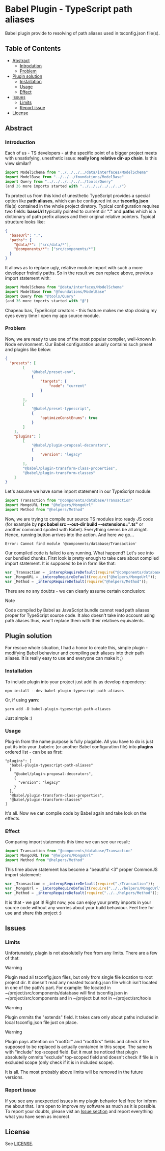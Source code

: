 # Babel Plugin - TypeScript path aliases
Babel plugin provide to resolving of path aliases used in tsconfig.json file(s).

## Table of Contents
- [Abstract](https://github.com/ArchAngel776/babel-plugin-typescript-path-aliases#abstract)
  - [Introdution](https://github.com/ArchAngel776/babel-plugin-typescript-path-aliases#introduction)
  - [Problem](https://github.com/ArchAngel776/babel-plugin-typescript-path-aliases#problem)
- [Plugin solution](https://github.com/ArchAngel776/babel-plugin-typescript-path-aliases#plugin-solution)
  - [Installation](https://github.com/ArchAngel776/babel-plugin-typescript-path-aliases#installation)
  - [Usage](https://github.com/ArchAngel776/babel-plugin-typescript-path-aliases#usage)
  - [Effect](https://github.com/ArchAngel776/babel-plugin-typescript-path-aliases#effect)
- [Issues](https://github.com/ArchAngel776/babel-plugin-typescript-path-aliases#issues)
  - [Limits](https://github.com/ArchAngel776/babel-plugin-typescript-path-aliases#limits)
  - [Report issue](https://github.com/ArchAngel776/babel-plugin-typescript-path-aliases#report-issue)
- [License](https://github.com/ArchAngel776/babel-plugin-typescript-path-aliases#license)

## Abstract
### Introduction
Each of us - TS developers - at the specific point of a bigger project meets with unsatisfying, unesthetic issue: **really long relative dir-up chain**. Is this view similar?
```typescript
import ModelSchema from "../../../../data/interfaces/ModelSchema"
import ModelBase from "../../../foundations/ModelBase"
import Query from "../../../../../../tools/Query"
(and 36 more imports started with "../../../../../../")
```

To protect us from this kind of unesthetic TypeScript provides a special option like **path aliases**, which can be configured int our **tsconfig.json** file(s) contained in the whole project diretory.
Typical configuration requires two fields: **baseUrl** typically pointed to current dir **"."** and **paths** which is a dictionary of path prefix aliases and their original relative pointers. Typical structure looks like:
```json
{
  "baseUrl": ".",
  "paths": {
    "@data/*": ["src/data/*"],
    "@components/*": ["src/components/*"]
  }
}
```

It allows as to replace ugly, relative module import with such a more developer freindly paths. So in the result we can replace above, previous import statement with:
```typescript
import ModelSchema from "@data/interfaces/ModelSchema"
import ModelBase from "@foundations/ModelBase"
import Query from "@tools/Query"
(and 36 more imports started with "@")
```

Chapeau bas, TypeScript creators - this feature makes me stop closing my eyes every time I open my app source module. 

### Problem
Now, we are ready to use one of the most popular compiler, well-known in Node environment. Our Babel configuration usually contains such preset and plugins like below:
```json
{
  "presets": [
        [
            "@babel/preset-env",
            {
                "targets": {
                    "node": "current"
                }
            }
        ],
        [
            "@babel/preset-typescript",
            {
                "optimizeConstEnums": true
            }
        ]
    ],
    "plugins": [
        [
            "@babel/plugin-proposal-decorators",
            {
                "version": "legacy"
            }
        ],
        "@babel/plugin-transform-class-properties",
        "@babel/plugin-transform-classes"
    ]
}
```

Let's assume we have some import statement in our TypeScript module:
```typescript
import Transaction from "@components/database/Transaction"
import MongoURL from "@helpers/MongoUrl"
import Method from "@helpers/Method"
```

Now, we are trying to compile our source TS modules into ready JS code (for example by **npx babel src --out-dir build --extensions=".ts"** or another command spoiled with Babel). Everything seems be all alright. Hence, running button arrives into the action. And here we go...
```
Error: Cannot find module '@components/database/Transaction'
```

Our compiled code is failed to any running. What happend? Let's see into our bundled chunks. First look is pretty enough to take care about compiled import statement. It is supposed to be in form like that:
```javascript
var _Transaction = _interopRequireDefault(require("@components/database/Transaction"));
var _MongoURL = _interopRequireDefault(require("@helpers/MongoUrl"));
var _Method = _interopRequireDefault(require("@helpers/Method"));
```

There are no any doubts - we can clearly assume certain conclusion:
>[!NOTE]
>Code compiled by Babel as JavaScript bundle cannot read path aliases proper for TypeScript source code. It also doesn't take into account using path aliases thus, won't replace them with their relatives equivalents.

## Plugin solution
For rescue whole situation, I had a honor to create this, simple plugin - modifying Babel behaviour and compiling path aliases into their path aliases. It is really easy to use and everyone can make it ;)

### Installation
To include plugin into your project just add its as develop dependecy:
```
npm install --dev babel-plugin-typescript-path-aliases
```

Or, if using **yarn**:
```
yarn add -D babel-plugin-typescript-path-aliases
```

Just simple :)

### Usage
Plug-in from the name purpose is fully plugable. All you have to do is just put its into your .babelrc (or another Babel configuration file) into **plugins** ordered list - can be as first:
```
"plugins": [
  "babel-plugin-typescript-path-aliases"
  [
    "@babel/plugin-proposal-decorators",
    {
      "version": "legacy"
    }
  ],
  "@babel/plugin-transform-class-properties",
  "@babel/plugin-transform-classes"
]
```

It's all. Now we can compile code by Babel again and take look on the effects.

### Effect
Comparing import statements this time we can see our result:
```typescript
import Transaction from "@components/database/Transaction"
import MongoURL from "@helpers/MongoUrl"
import Method from "@helpers/Method"
```

This time above statement has become a "beautiful <3" proper CommonJS import statement:
```javascript
var _Transaction = _interopRequireDefault(require("./Transaction"));
var _MongoUrl = _interopRequireDefault(require("../../helpers/MongoUrl"));
var _Method = _interopRequireDefault(require("../../helpers/Method"));
```

It is that - we got it! Right now, you can enjoy your pretty imports in your source code without any worries about your build behaviour.
Feel free for use and share this project :)

## Issues
### Limits
Unfortunately, plugin is not absolutelly free from any limits. There are a few of that:

>[!WARNING]
>Plugin read all tsconfig.json files, but only from single file location to root project dir. It doesn't read any neasted tsconfig.json file which isn't located in one of the path's part.
>For example: file located in ~/project/src/components/database will find tsconfig.json in ~/project/src/components and in ~/project but not in ~/project/src/tools

>[!WARNING]
>Plugin ommits the "extends" field. It takes care only about paths included in local tsconfig.json file just on place.

>[!WARNING]
>Plugin pays attention on "rootDir" and "rootDirs" fields and check if file supposed to be replaced is actually contained in this scope. The same is with "include" top-scoped field.
>But it must be noticed that plugin absolutelly ommits "exclude" top-scoped field and doesn't check if file is in excluded scope (only check if it is in included scope).

It is all. The most probably above limits will be removed in the future versions.

### Report issue
If you see any unexpected issues in my plugin behavior feel free for inform me about that. I am open to improve my software as much as it is possible.
To report your doubts, please vist an [Issue section](https://github.com/ArchAngel776/babel-plugin-typescript-path-aliases/issues) and report everything what you have seen as incorect.

## License
See [LICENSE](https://github.com/ArchAngel776/babel-plugin-typescript-path-aliases/blob/master/LICENSE).
